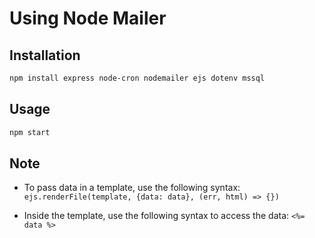 # Using Node Mailer

## Installation

```bash
npm install express node-cron nodemailer ejs dotenv mssql
```

## Usage

```bash
npm start
```

## Note

* To pass data in a template, use the following syntax: `ejs.renderFile(template, {data: data}, (err, html) => {})`

* Inside the template, use the following syntax to access the data: `<%= data %>`
